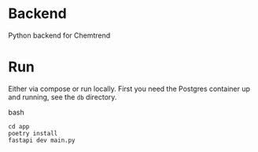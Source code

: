 # Backend
Python backend for Chemtrend

# Run
Either via compose or run locally. First you need the Postgres container up and running, see the `db` directory.

bash
```
cd app
poetry install
fastapi dev main.py
```